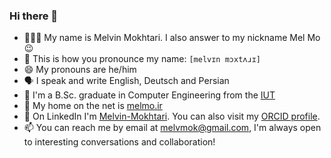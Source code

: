 ### Hi there 👋

- 👨🏻‍💻 My name is Melvin Mokhtari. I also answer to my nickname Mel Mo 😉
- 📢 This is how you pronounce my name: `[melvɪn mɔxtʌɹɪ]`
- 😄 My pronouns are he/him
- 🗣️ I speak and write English, Deutsch and Persian
- 🐙 I'm a B.Sc. graduate in Computer Engineering from the [IUT](https://english.iut.ac.ir/)
- 🔗 My home on the net is [melmo.ir](https://melmo.ir)
- 💼 On LinkedIn I'm [Melvin-Mokhtari](https://www.linkedin.com/in/melvin-mokhtari). You can also visit my [ORCID profile](https://orcid.org/0000-0003-3911-3099).
- 📫 You can reach me by email at [melvmok@gmail.com](mailto:melvmok@gmail.com), I'm always open to interesting conversations and collaboration!
